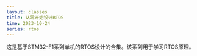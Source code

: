 ```yaml
---
layout: classes
title: 从零开始设计RTOS
time: 2023-10-24
series: rtos
---
```

这是基于STM32-F1系列单机的RTOS设计的合集。该系列用于学习RTOS原理。